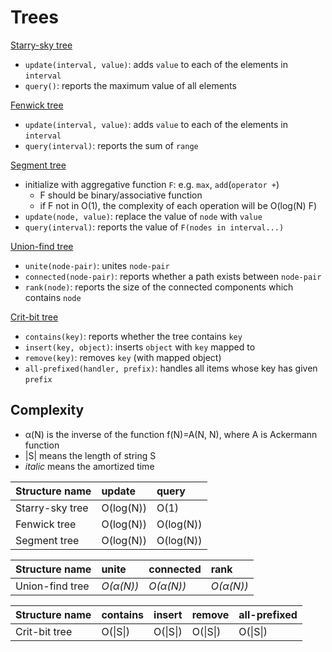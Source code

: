 # Trees

[Starry-sky tree](https://github.com/rsk0315/Library/blob/master/DataStructure/Tree/StarrySkyTree.cpp)
- `update(interval, value)`: adds `value` to each of the elements in `interval`
- `query()`: reports the maximum value of all elements

[Fenwick tree](https://github.com/rsk0315/Library/blob/master/DataStructure/Tree/FenwickTree.cpp)
- `update(interval, value)`: adds `value` to each of the elements in `interval`
- `query(interval)`: reports the sum of `range`

[Segment tree](https://github.com/rsk0315/Library/blob/master/DataStructure/Tree/SegmentTree.cpp)
- initialize with aggregative function `F`: e.g. `max`, `add`(`operator +`)
  * F should be binary/associative function
  * if F not in O(1), the complexity of each operation will be O(log(N) F)
- `update(node, value)`: replace the value of `node` with `value`
- `query(interval)`: reports the value of `F(nodes in interval...)`

[Union-find tree](https://github.com/rsk0315/Library/blob/master/DataStructure/Tree/UnionFindTree.cpp)
- `unite(node-pair)`: unites `node-pair`
- `connected(node-pair)`: reports whether a path exists between `node-pair` 
- `rank(node)`: reports the size of the connected components which contains `node`

[Crit-bit tree](https://github.com/rsk0315/Library/blob/master/DataStructure/Tree/CritBitTree.cpp)
- `contains(key)`: reports whether the tree contains `key`
- `insert(key, object)`: inserts `object` with `key` mapped to
- `remove(key)`: removes `key` (with mapped object)
- `all-prefixed(handler, prefix)`: handles all items whose key has given `prefix`

## Complexity

- α(N) is the inverse of the function f(N)=A(N, N), where A is Ackermann function
- \|S\| means the length of string S
- *italic* means the amortized time

| Structure name  | update    | query     |
| :-------------- | :-------- | :-------- |
| Starry-sky tree | O(log(N)) | O(1)      |
| Fenwick tree    | O(log(N)) | O(log(N)) |
| Segment tree    | O(log(N)) | O(log(N)) |

| Structure name  | unite     | connected | rank      |
| :-------------- | :-------- | :-------- | :-------- |
| Union-find tree | *O(α(N))* | *O(α(N))* | *O(α(N))* |

| Structure name | contains | insert | remove | all-prefixed |
| :------------- | :------- | :----- | :----- | :----------- |
| Crit-bit tree  | O(\|S\|) | O(\|S\|) | O(\|S\|) | O(\|S\|)       |
